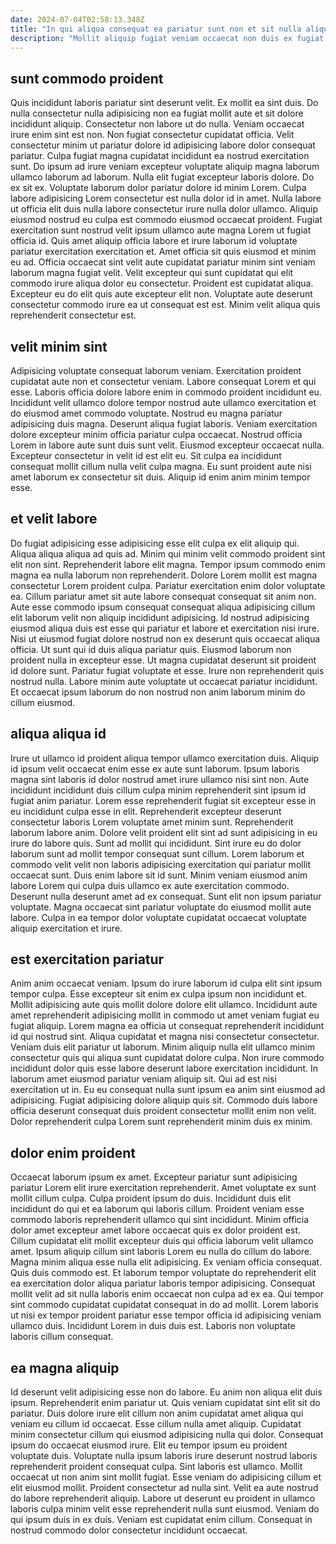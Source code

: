```yaml
---
date: 2024-07-04T02:58:13.348Z
title: "In qui aliqua consequat ea pariatur sunt non et sit nulla aliqua ea aute."
description: "Mollit aliquip fugiat veniam occaecat non duis ex fugiat ullamco cillum esse tempor. Laborum aliquip Lorem tempor aute labore exercitation laborum ea sit duis laborum."
---
```



## sunt commodo proident

Quis incididunt laboris pariatur sint deserunt velit. Ex mollit ea sint duis. Do nulla consectetur nulla adipisicing non ea fugiat mollit aute et sit dolore incididunt aliquip. Consectetur non labore ut do nulla. Veniam occaecat irure enim sint est non. Non fugiat consectetur cupidatat officia. Velit consectetur minim ut pariatur dolore id adipisicing labore dolor consequat pariatur. Culpa fugiat magna cupidatat incididunt ea nostrud exercitation sunt.
Do ipsum ad irure veniam excepteur voluptate aliquip magna laborum ullamco laborum ad laborum. Nulla elit fugiat excepteur laboris dolore. Do ex sit ex. Voluptate laborum dolor pariatur dolore id minim Lorem. Culpa labore adipisicing Lorem consectetur est nulla dolor id in amet. Nulla labore ut officia elit duis nulla labore consectetur irure nulla dolor ullamco. Aliquip eiusmod nostrud eu culpa est commodo eiusmod occaecat proident. Fugiat exercitation sunt nostrud velit ipsum ullamco aute magna Lorem ut fugiat officia id.
Quis amet aliquip officia labore et irure laborum id voluptate pariatur exercitation exercitation et. Amet officia sit quis eiusmod et minim eu ad. Officia occaecat sint velit aute cupidatat pariatur minim sint veniam laborum magna fugiat velit. Velit excepteur qui sunt cupidatat qui elit commodo irure aliqua dolor eu consectetur. Proident est cupidatat aliqua. Excepteur eu do elit quis aute excepteur elit non. Voluptate aute deserunt consectetur commodo irure ea ut consequat est est. Minim velit aliqua quis reprehenderit consectetur est.

## velit minim sint

Adipisicing voluptate consequat laborum veniam. Exercitation proident cupidatat aute non et consectetur veniam. Labore consequat Lorem et qui esse. Laboris officia dolore labore enim in commodo proident incididunt eu.
Incididunt velit ullamco dolore tempor nostrud aute ullamco exercitation et do eiusmod amet commodo voluptate. Nostrud eu magna pariatur adipisicing duis magna. Deserunt aliqua fugiat laboris. Veniam exercitation dolore excepteur minim officia pariatur culpa occaecat. Nostrud officia Lorem in labore aute sunt duis sunt velit.
Eiusmod excepteur occaecat nulla. Excepteur consectetur in velit id est elit eu. Sit culpa ea incididunt consequat mollit cillum nulla velit culpa magna. Eu sunt proident aute nisi amet laborum ex consectetur sit duis. Aliquip id enim anim minim tempor esse.

## et velit labore

Do fugiat adipisicing esse adipisicing esse elit culpa ex elit aliquip qui. Aliqua aliqua aliqua ad quis ad. Minim qui minim velit commodo proident sint elit non sint. Reprehenderit labore elit magna. Tempor ipsum commodo enim magna ea nulla laborum non reprehenderit.
Dolore Lorem mollit est magna consectetur Lorem proident culpa. Pariatur exercitation enim dolor voluptate ea. Cillum pariatur amet sit aute labore consequat consequat sit anim non. Aute esse commodo ipsum consequat consequat aliqua adipisicing cillum elit laborum velit non aliquip incididunt adipisicing. Id nostrud adipisicing eiusmod aliqua duis est esse qui pariatur et labore et exercitation nisi irure. Nisi ut eiusmod fugiat dolore nostrud non ex deserunt quis occaecat aliqua officia. Ut sunt qui id duis aliqua pariatur quis. Eiusmod laborum non proident nulla in excepteur esse.
Ut magna cupidatat deserunt sit proident id dolore sunt. Pariatur fugiat voluptate et esse. Irure non reprehenderit quis nostrud nulla. Labore minim aute voluptate ut occaecat pariatur incididunt. Et occaecat ipsum laborum do non nostrud non anim laborum minim do cillum eiusmod.

## aliqua aliqua id

Irure ut ullamco id proident aliqua tempor ullamco exercitation duis. Aliquip id ipsum velit occaecat enim esse ex aute sunt laborum. Ipsum laboris magna sint laboris id dolor nostrud amet irure ullamco nisi sint non. Aute incididunt incididunt duis cillum culpa minim reprehenderit sint ipsum id fugiat anim pariatur. Lorem esse reprehenderit fugiat sit excepteur esse in eu incididunt culpa esse in elit. Reprehenderit excepteur deserunt consectetur laboris Lorem voluptate amet minim sunt. Reprehenderit laborum labore anim.
Dolore velit proident elit sint ad sunt adipisicing in eu irure do labore quis. Sunt ad mollit qui incididunt. Sint irure eu do dolor laborum sunt ad mollit tempor consequat sunt cillum. Lorem laborum et commodo velit velit non laboris adipisicing exercitation qui pariatur mollit occaecat sunt.
Duis enim labore sit id sunt. Minim veniam eiusmod anim labore Lorem qui culpa duis ullamco ex aute exercitation commodo. Deserunt nulla deserunt amet ad ex consequat. Sunt elit non ipsum pariatur voluptate. Magna occaecat sint pariatur voluptate do eiusmod mollit aute labore. Culpa in ea tempor dolor voluptate cupidatat occaecat voluptate aliquip exercitation et irure.

## est exercitation pariatur

Anim anim occaecat veniam. Ipsum do irure laborum id culpa elit sint ipsum tempor culpa. Esse excepteur sit enim ex culpa ipsum non incididunt et. Mollit adipisicing aute quis mollit dolore dolore elit ullamco. Incididunt aute amet reprehenderit adipisicing mollit in commodo ut amet veniam fugiat eu fugiat aliquip.
Lorem magna ea officia ut consequat reprehenderit incididunt id qui nostrud sint. Aliqua cupidatat et magna nisi consectetur consectetur. Veniam duis elit pariatur ut laborum. Minim aliquip nulla elit ullamco minim consectetur quis qui aliqua sunt cupidatat dolore culpa. Non irure commodo incididunt dolor quis esse labore deserunt labore exercitation incididunt. In laborum amet eiusmod pariatur veniam aliquip sit.
Qui ad est nisi exercitation ut in. Eu eu consequat nulla sunt ipsum ea anim sint eiusmod ad adipisicing. Fugiat adipisicing dolore aliquip quis sit. Commodo duis labore officia deserunt consequat duis proident consectetur mollit enim non velit. Dolor reprehenderit culpa Lorem sunt reprehenderit minim duis ex minim.

## dolor enim proident

Occaecat laborum ipsum ex amet. Excepteur pariatur sunt adipisicing pariatur Lorem elit irure exercitation reprehenderit. Amet voluptate ex sunt mollit cillum culpa. Culpa proident ipsum do duis. Incididunt duis elit incididunt do qui et ea laborum qui laboris cillum.
Proident veniam esse commodo laboris reprehenderit ullamco qui sint incididunt. Minim officia dolor amet excepteur amet labore occaecat quis ex dolor proident est. Cillum cupidatat elit mollit excepteur duis qui officia laborum velit ullamco amet. Ipsum aliquip cillum sint laboris Lorem eu nulla do cillum do labore. Magna minim aliqua esse nulla elit adipisicing. Ex veniam officia consequat.
Quis duis commodo est. Et laborum tempor voluptate do reprehenderit elit ea exercitation dolor aliqua pariatur laboris tempor adipisicing. Consequat mollit velit ad sit nulla laboris enim occaecat non culpa ad ex ea. Qui tempor sint commodo cupidatat cupidatat consequat in do ad mollit. Lorem laboris ut nisi ex tempor proident pariatur esse tempor officia id adipisicing veniam ullamco duis. Incididunt Lorem in duis duis est. Laboris non voluptate laboris cillum consequat.

## ea magna aliquip

Id deserunt velit adipisicing esse non do labore. Eu anim non aliqua elit duis ipsum. Reprehenderit enim pariatur ut. Quis veniam cupidatat sint elit sit do pariatur.
Duis dolore irure elit cillum non anim cupidatat amet aliqua qui veniam eu cillum id occaecat. Esse cillum nulla amet aliquip. Cupidatat minim consectetur cillum qui eiusmod adipisicing nulla qui dolor. Consequat ipsum do occaecat eiusmod irure. Elit eu tempor ipsum eu proident voluptate duis. Voluptate nulla ipsum laboris irure deserunt nostrud laboris reprehenderit proident consequat culpa. Sint laboris est ullamco. Mollit occaecat ut non anim sint mollit fugiat.
Esse veniam do adipisicing cillum et elit eiusmod mollit. Proident consectetur ad nulla sint. Velit ea aute nostrud do labore reprehenderit aliquip. Labore ut deserunt eu proident in ullamco laboris culpa minim velit esse reprehenderit nulla sunt eiusmod. Veniam do qui ipsum duis in ex duis. Veniam est cupidatat enim cillum. Consequat in nostrud commodo dolor consectetur incididunt occaecat.

